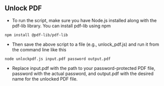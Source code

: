 ## Unlock PDF

-  To run the script, make sure you have Node.js installed along with the pdf-lib library. You can install pdf-lib using npm
```
npm install @pdf-lib/pdf-lib
```
- Then save the above script to a file (e.g., unlock_pdf.js) and run it from the command line like this

```
node unlockpdf.js input.pdf password output.pdf
```

- Replace input.pdf with the path to your password-protected PDF file, password with the actual password, and output.pdf with the desired name for the unlocked PDF file.
